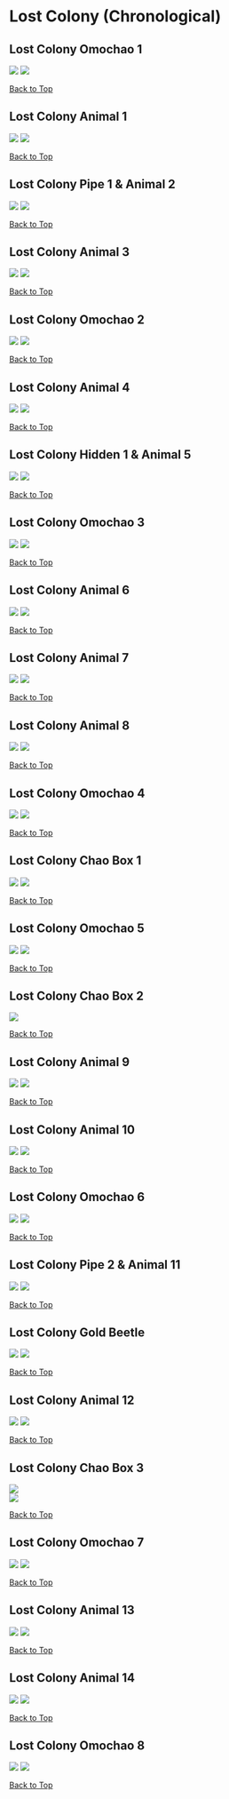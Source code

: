 # Lost Colony (Chronological)

## Lost Colony Omochao 1
![](../LostColony/Omochao-1st-Far.webp)
![](../LostColony/Omochao-1st-Close.webp)

[Back to Top](#)

## Lost Colony Animal 1
![](../LostColony/Animal-1st-Far.webp)
![](../LostColony/Animal-1st-Close.webp)

[Back to Top](#)

## Lost Colony Pipe 1 & Animal 2
![](../LostColony/Pipe-1st-Far.webp)
![](../LostColony/Pipe-1st-Close.webp)

[Back to Top](#)

## Lost Colony Animal 3
![](../LostColony/Animal-3rd-Far.webp)
![](../LostColony/Animal-3rd-Close.webp)

[Back to Top](#)

## Lost Colony Omochao 2
![](../LostColony/Omochao-2nd-Far.webp)
![](../LostColony/Omochao-2nd-Close.webp)

[Back to Top](#)

## Lost Colony Animal 4
![](../LostColony/Animal-4th-Far.webp)
![](../LostColony/Animal-4th-Close.webp)

[Back to Top](#)

## Lost Colony Hidden 1 & Animal 5
![](../LostColony/Hidden-1st-Far.webp)
![](../LostColony/Hidden-1st-Close.webp)

[Back to Top](#)

## Lost Colony Omochao 3
![](../LostColony/Omochao-3rd-Far.webp)
![](../LostColony/Omochao-3rd-Close.webp)

[Back to Top](#)

## Lost Colony Animal 6
![](../LostColony/Animal-6th-Far.webp)
![](../LostColony/Animal-6th-Close.webp)

[Back to Top](#)

## Lost Colony Animal 7
![](../LostColony/Animal-7th-Far.webp)
![](../LostColony/Animal-7th-Close.webp)

[Back to Top](#)

## Lost Colony Animal 8
![](../LostColony/Animal-8th-Far.webp)
![](../LostColony/Animal-8th-Close.webp)

[Back to Top](#)

## Lost Colony Omochao 4
![](../LostColony/Omochao-4th-Far.webp)
![](../LostColony/Omochao-4th-Close.webp)

[Back to Top](#)

## Lost Colony Chao Box 1
![](../LostColony/Chaobox-1st-Far.webp)
![](../LostColony/Chaobox-1st-Close.webp)  

[Back to Top](#)

## Lost Colony Omochao 5
![](../LostColony/Omochao-5th-Far.webp)
![](../LostColony/Omochao-5th-Close.webp)

[Back to Top](#)

## Lost Colony Chao Box 2
![](../LostColony/Chaobox-2nd-Close.webp)  

[Back to Top](#)

## Lost Colony Animal 9
![](../LostColony/Animal-9th-Far.webp)
![](../LostColony/Animal-9th-Close.webp)

[Back to Top](#)

## Lost Colony Animal 10
![](../LostColony/Animal-10th-Far.webp)
![](../LostColony/Animal-10th-Close.webp)

[Back to Top](#)

## Lost Colony Omochao 6
![](../LostColony/Omochao-6th-Far.webp)
![](../LostColony/Omochao-6th-Close.webp)

[Back to Top](#)

## Lost Colony Pipe 2 & Animal 11
![](../LostColony/Pipe-2nd-Far.webp)
![](../LostColony/Pipe-2nd-Close.webp)

[Back to Top](#)

## Lost Colony Gold Beetle
![](../LostColony/GoldBeetle-Far.webp)
![](../LostColony/GoldBeetle-Close.webp)

[Back to Top](#)

## Lost Colony Animal 12
![](../LostColony/Animal-12th-Far.webp)
![](../LostColony/Animal-12th-Close.webp)

[Back to Top](#)

## Lost Colony Chao Box 3
![](../LostColony/Chaobox-3rd-Far.webp)  
![](../LostColony/Chaobox-3rd-Close.webp)

[Back to Top](#)

## Lost Colony Omochao 7
![](../LostColony/Omochao-7th-Far.webp)
![](../LostColony/Omochao-7th-Close.webp)

[Back to Top](#)

## Lost Colony Animal 13
![](../LostColony/Animal-13th-Far.webp)
![](../LostColony/Animal-13th-Close.webp)

[Back to Top](#)

## Lost Colony Animal 14
![](../LostColony/Animal-14th-Far.webp)
![](../LostColony/Animal-14th-Close.webp)

[Back to Top](#)

## Lost Colony Omochao 8
![](../LostColony/Omochao-8th-Far.webp)
![](../LostColony/Omochao-8th-Close.webp)

[Back to Top](#)
